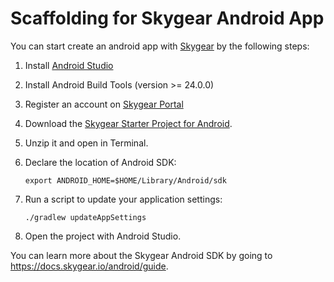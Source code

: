 # Scaffolding for Skygear Android App

You can start create an android app with [Skygear](https://skygear.io) by the following steps:

1. Install [Android Studio](https://developer.android.com/studio/)
2. Install Android Build Tools (version >= 24.0.0)
3. Register an account on [Skygear Portal](https://portal.skygear.io)
4. Download the [Skygear Starter Project for Android](https://github.com/SkygearIO/skygear-Scaffolding-Android/archive/master.zip).
5. Unzip it and open in Terminal.
6. Declare the location of Android SDK:

	`export ANDROID_HOME=$HOME/Library/Android/sdk`

7. 	Run a script to update your application settings:

	`./gradlew updateAppSettings`

8. Open the project with Android Studio.


You can learn more about the Skygear Android SDK by going to https://docs.skygear.io/android/guide.
